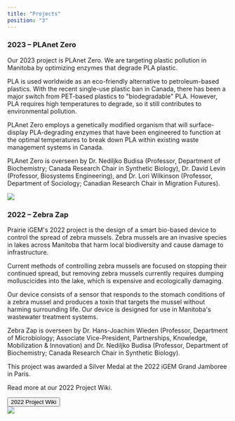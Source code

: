 ```yaml
---
title: "Projects"
position: "3"
---
```


### 2023 – PLAnet Zero

Our 2023 project is PLAnet Zero. We are targeting plastic pollution in Manitoba by optimizing enzymes that degrade PLA plastic.

PLA is used worldwide as an eco-friendly alternative to petroleum-based plastics. With the recent single-use plastic ban in Canada, there has been a major switch from PET-based plastics to "biodegradable" PLA. However, PLA requires high temperatures to degrade, so it still contributes to environmental pollution.

PLAnet Zero employs a genetically modified organism that will surface-display PLA-degrading enzymes that have been engineered to function at the optimal temperatures to break down PLA within existing waste management systems in Canada.

PLAnet Zero is overseen by Dr. Nediljko Budisa (Professor, Department of Biochemistry; Canada Research Chair in Synthetic Biology), Dr. David Levin (Professor, Biosystems Engineering), and Dr. Lori Wilkinson (Professor, Department of Sociology; Canadian Research Chair in Migration Futures).

<img src="/assets/iGEM2023_PLANetZero_Logo.png" class="img-fluid"/>

### 2022 – Zebra Zap

Prairie iGEM's 2022 project is the design of a smart bio-based device to control the spread of zebra mussels. Zebra mussels are an invasive species in lakes across Manitoba that harm local biodiversity and cause damage to infrastructure.

Current methods of controlling zebra mussels are focused on stopping their continued spread, but removing zebra mussels currently requires dumping molluscicides into the lake, which is expensive and ecologically damaging.

Our device consists of a sensor that responds to the stomach conditions of a zebra mussel and produces a toxin that targets the mussel without harming surrounding life. Our device is designed for use in Manitoba's wastewater treatment systems.

Zebra Zap is overseen by Dr. Hans-Joachim Wieden (Professor, Department of Microbiology; Associate Vice-President, Partnerships, Knowledge, Mobilization & Innovation) and Dr. Nediljko Budisa (Professor, Department of Biochemistry; Canada Research Chair in Synthetic Biology).

This project was awarded a Silver Medal at the 2022 iGEM Grand Jamboree in Paris.

Read more at our 2022 Project Wiki.

<div class="d-grid gap-2 col-6 mx-auto pb-4">
  <button class="btn btn-primary btn-lg" href="https://2022.igem.wiki/umanitoba/">
    2022 Project Wiki
  </button>
</div>

<img src="/assets/2022-team-photo.jpg" class="img-fluid rounded"/>

